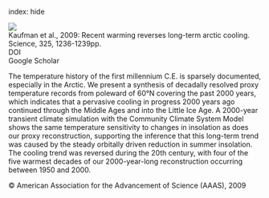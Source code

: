 index: hide

<div class="Citation">
    <div class="Citation-thumb CitationThumb-linked"  data-href="https://doi.org/10.1126/science.1173983">
      <img src="https://static.claimspace.cloud/climate-study-static/refs/thumbs/10/Kaufman_et_al_2009-thumb.png" />
    </div>

  <div class="Citation-body">
    <div class="Citation-text">Kaufman et al., 2009: Recent warming reverses long-term arctic cooling. <span class="Article-journal">Science, </span><span class="Article-volume">325, </span>1236-1239pp.</div>
    <div class="Citation-links">
      <div class="CitationLink" data-href="https://doi.org/10.1126/science.1173983">
        <div class="CitationLink-icon CitationLink-Doi"></div>
        <div class="CitationLink-text">DOI</div>
      </div>
      <div class="CitationLink" data-href="https://scholar.google.com/scholar?q=10.1126/science.1173983">
        <div class="CitationLink-icon CitationLink-Scholar"></div>
        <div class="CitationLink-text">Google Scholar</div>
      </div>
    </div>
  </div>
</div>

The temperature history of the first millennium C.E. is sparsely documented, especially in the Arctic. We present a synthesis of decadally resolved proxy temperature records from poleward of 60°N covering the past 2000 years, which indicates that a pervasive cooling in progress 2000 years ago continued through the Middle Ages and into the Little Ice Age. A 2000-year transient climate simulation with the Community Climate System Model shows the same temperature sensitivity to changes in insolation as does our proxy reconstruction, supporting the inference that this long-term trend was caused by the steady orbitally driven reduction in summer insolation. The cooling trend was reversed during the 20th century, with four of the five warmest decades of our 2000-year-long reconstruction occurring between 1950 and 2000.

<div class="Citation-copy">
&copy; American Association for the Advancement of Science (AAAS), 2009
</div>